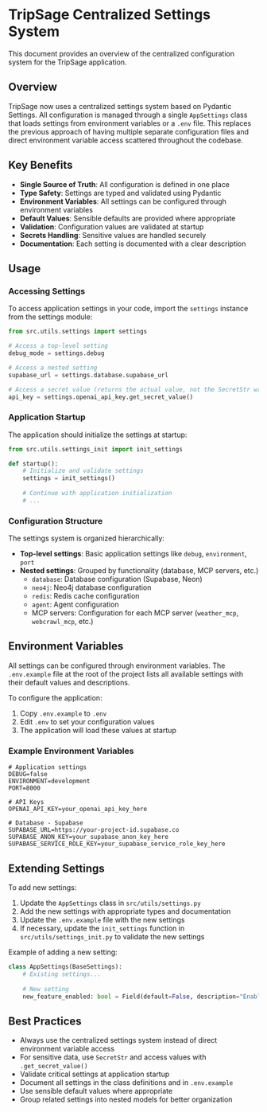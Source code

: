 # TripSage Centralized Settings System

This document provides an overview of the centralized configuration system for the TripSage application.

## Overview

TripSage now uses a centralized settings system based on Pydantic Settings. All configuration is managed through a single `AppSettings` class that loads settings from environment variables or a `.env` file. This replaces the previous approach of having multiple separate configuration files and direct environment variable access scattered throughout the codebase.

## Key Benefits

- **Single Source of Truth**: All configuration is defined in one place
- **Type Safety**: Settings are typed and validated using Pydantic
- **Environment Variables**: All settings can be configured through environment variables
- **Default Values**: Sensible defaults are provided where appropriate
- **Validation**: Configuration values are validated at startup
- **Secrets Handling**: Sensitive values are handled securely
- **Documentation**: Each setting is documented with a clear description

## Usage

### Accessing Settings

To access application settings in your code, import the `settings` instance from the settings module:

```python
from src.utils.settings import settings

# Access a top-level setting
debug_mode = settings.debug

# Access a nested setting
supabase_url = settings.database.supabase_url

# Access a secret value (returns the actual value, not the SecretStr wrapper)
api_key = settings.openai_api_key.get_secret_value()
```

### Application Startup

The application should initialize the settings at startup:

```python
from src.utils.settings_init import init_settings

def startup():
    # Initialize and validate settings
    settings = init_settings()
    
    # Continue with application initialization
    # ...
```

### Configuration Structure

The settings system is organized hierarchically:

- **Top-level settings**: Basic application settings like `debug`, `environment`, `port`
- **Nested settings**: Grouped by functionality (database, MCP servers, etc.)
  - `database`: Database configuration (Supabase, Neon)
  - `neo4j`: Neo4j database configuration
  - `redis`: Redis cache configuration
  - `agent`: Agent configuration
  - MCP servers: Configuration for each MCP server (`weather_mcp`, `webcrawl_mcp`, etc.)

## Environment Variables

All settings can be configured through environment variables. The `.env.example` file at the root of the project lists all available settings with their default values and descriptions.

To configure the application:

1. Copy `.env.example` to `.env`
2. Edit `.env` to set your configuration values
3. The application will load these values at startup

### Example Environment Variables

```
# Application settings
DEBUG=false
ENVIRONMENT=development
PORT=8000

# API Keys
OPENAI_API_KEY=your_openai_api_key_here

# Database - Supabase
SUPABASE_URL=https://your-project-id.supabase.co
SUPABASE_ANON_KEY=your_supabase_anon_key_here
SUPABASE_SERVICE_ROLE_KEY=your_supabase_service_role_key_here
```

## Extending Settings

To add new settings:

1. Update the `AppSettings` class in `src/utils/settings.py`
2. Add the new settings with appropriate types and documentation
3. Update the `.env.example` file with the new settings
4. If necessary, update the `init_settings` function in `src/utils/settings_init.py` to validate the new settings

Example of adding a new setting:

```python
class AppSettings(BaseSettings):
    # Existing settings...
    
    # New setting
    new_feature_enabled: bool = Field(default=False, description="Enable the new feature")
```

## Best Practices

- Always use the centralized settings system instead of direct environment variable access
- For sensitive data, use `SecretStr` and access values with `.get_secret_value()`
- Validate critical settings at application startup
- Document all settings in the class definitions and in `.env.example`
- Use sensible default values where appropriate
- Group related settings into nested models for better organization
